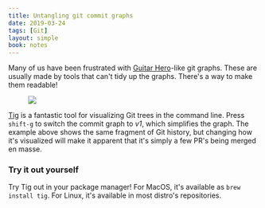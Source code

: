 ```yaml
---
title: Untangling git commit graphs
date: 2019-03-24
tags: [Git]
layout: simple
book: notes
---
```


Many of us have been frustrated with [Guitar Hero]-like git graphs. These are usually made by tools that can't tidy up the graphs. There's a way to make them readable!

<Figure cover>
<img src='images/tig-commit-graph.gif' />
</Figure>

[Tig] is a fantastic tool for visualizing Git trees in the command line. Press `shift-g` to switch the commit graph to _v1_, which simplifies the graph. The example above shows the same fragment of Git history, but changing how it's visualized will make it apparent that it's simply a few PR's being merged en masse.

### Try it out yourself

Try Tig out in your package manager! For MacOS, it's available as `brew install tig`. For Linux, it's available in most distro's repositories.

[guitar hero]: https://twitter.com/henryhoffman/status/694184106440200192?lang=en
[tig]: https://github.com/jonas/tig
